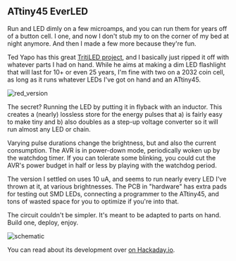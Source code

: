 ## ATtiny45 EverLED

Run and LED dimly on a few microamps, and you can run them for years off of a button cell.  I one, and now I don't stub my to on the corner of my bed at night anymore.  And then I made a few more because they're fun.

Ted Yapo has this great [TritiLED project](https://hackaday.io/project/11864-tritiled), and I basically just ripped it off with whatever parts I had on hand.  While he aims at making a dim LED flashlight that will last for 10+ or even 25 years, I'm fine with two on a 2032 coin cell, as long as it runs whatever LEDs I've got on hand and an ATtiny45.  

![red_version](https://raw.githubusercontent.com/hexagon5un/everled/master/docs/DSCF9903.JPG)

The secret? Running the LED by putting it in flyback with an inductor.  This creates a (nearly) lossless store for the energy pulses that a) is fairly easy to make tiny and b) also doubles as a step-up voltage converter so it will run almost any LED or chain. 

Varying pulse durations change the brightness, but and also the current consumption.  The AVR is in power-down mode, periodically woken up by the watchdog timer.  If you can tolerate some blinking, you could cut the AVR's power budget in half or less by playing with the watchdog period.  

The version I settled on uses 10 uA, and seems to run nearly every LED I've thrown at it, at various brightnesses.  The PCB in "hardware" has extra pads for testing out SMD LEDs, connecting a programmer to the ATtiny45, and tons of wasted space for you to optimize if you're into that.

The circuit couldn't be simpler.  It's meant to be adapted to parts on hand.  Build one, deploy, enjoy.  

![schematic](https://raw.githubusercontent.com/hexagon5un/everled/master/docs/everled.png)

You can read about its development over [on Hackaday.io](https://hackaday.io/project/25584-attiny45-everled).


